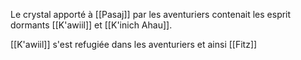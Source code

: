 
Le crystal apporté à [[Pasaj]] par les aventuriers contenait les esprit dormants [[K'awiil]] et [[K'inich Ahau]].

[[K'awiil]] s'est refugiée dans les aventuriers et ainsi [[Fitz]]